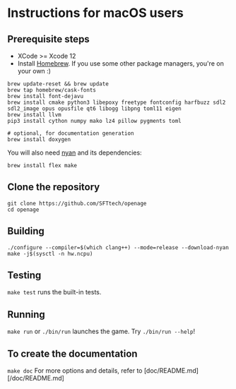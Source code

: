 # Instructions for macOS users

## Prerequisite steps
- XCode >= Xcode 12
- Install [Homebrew](http://brew.sh). If you use some other package managers, you're on your own :)

```
brew update-reset && brew update
brew tap homebrew/cask-fonts
brew install font-dejavu
brew install cmake python3 libepoxy freetype fontconfig harfbuzz sdl2 sdl2_image opus opusfile qt6 libogg libpng toml11 eigen
brew install llvm
pip3 install cython numpy mako lz4 pillow pygments toml

# optional, for documentation generation
brew install doxygen
```

You will also need [nyan](https://github.com/SFTtech/nyan/blob/master/doc/building.md) and its dependencies:

```
brew install flex make
```

## Clone the repository
```
git clone https://github.com/SFTtech/openage
cd openage
```

## Building

```
./configure --compiler=$(which clang++) --mode=release --download-nyan
make -j$(sysctl -n hw.ncpu)
```

## Testing
`make test` runs the built-in tests.


## Running
`make run` or `./bin/run` launches the game. Try `./bin/run --help`!


## To create the documentation
`make doc`
For more options and details, refer to [doc/README.md][/doc/README.md]
